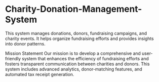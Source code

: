 # Charity-Donation-Management-System
This system manages donations, donors, fundraising campaigns, and charity events. It helps organize fundraising efforts and provides insights into donor patterns.

Mission Statement
Our mission is to develop a comprehensive and user-friendly system that enhances the efficiency of fundraising efforts and fosters transparent communication between charities and donors. This system includes advanced analytics, donor-matching features, and automated tax receipt generation.


